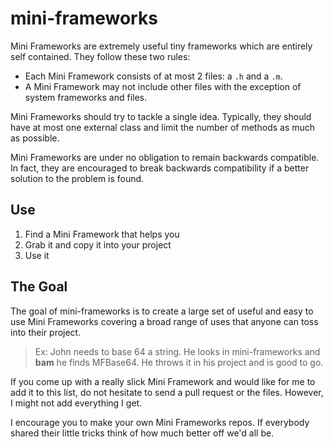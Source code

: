 mini-frameworks
===============

Mini Frameworks are extremely useful tiny frameworks which are entirely self contained. They follow these two rules:

- Each Mini Framework consists of at most 2 files: a `.h` and a `.m`.
- A Mini Framework may not include other files with the exception of system frameworks and files.

Mini Frameworks should try to tackle a single idea. Typically, they should have at most one external class and limit the number of methods as much as possible.

Mini Frameworks are under no obligation to remain backwards compatible. In fact, they are encouraged to break backwards compatibility if a better solution to the problem is found.

Use
---

1. Find a Mini Framework that helps you
2. Grab it and copy it into your project
3. Use it

The Goal
--------

The goal of mini-frameworks is to create a large set of useful and easy to use Mini Frameworks covering a broad range of uses that anyone can toss into their project.

> Ex: John needs to base 64 a string. He looks in mini-frameworks and **bam** he finds MFBase64. He throws it in his project and is good to go.

If you come up with a really slick Mini Framework and would like for me to add it to this list, do not hesitate to send a pull request or the files. However, I might not add everything I get.

I encourage you to make your own Mini Frameworks repos. If everybody shared their little tricks think of how much better off we'd all be.
